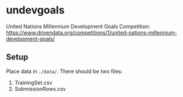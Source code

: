 # undevgoals
United Nations Millennium Development Goals Competition: https://www.drivendata.org/competitions/1/united-nations-millennium-development-goals/

## Setup

Place data in `./data/`. There should be two files:

1. TrainingSet.csv
2. SubmissionRows.csv
